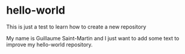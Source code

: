 # hello-world
This is just a test to learn how to create a new repository

My name is Guillaume Saint-Martin and I just want to add some text to improve my hello-world repository.
